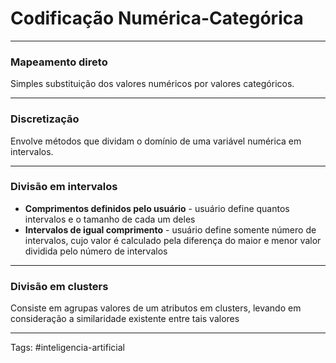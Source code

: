 
# Codificação Numérica-Categórica

---

### Mapeamento direto

Simples substituição dos valores numéricos por valores categóricos.

---

### Discretização

Envolve métodos que dividam o domínio de uma variável numérica em intervalos.

---

### Divisão em intervalos

- **Comprimentos definidos pelo usuário** - usuário define quantos intervalos e o tamanho de cada um deles
- **Intervalos de igual comprimento** - usuário define somente número de intervalos, cujo valor é calculado pela diferença do maior e menor valor dividida pelo número de intervalos

---

### Divisão em clusters

Consiste em agrupas valores de um atributos em clusters, levando em consideração a similaridade existente entre tais valores

---

Tags: #inteligencia-artificial

